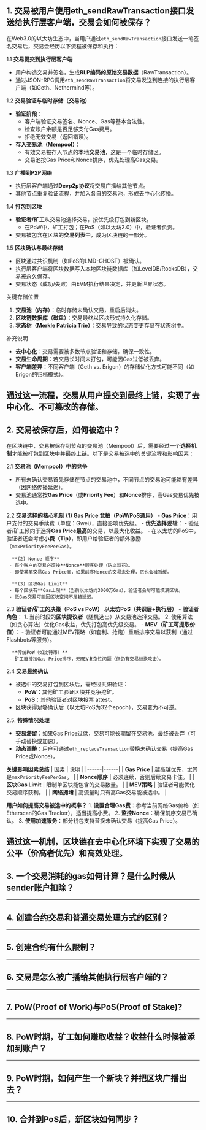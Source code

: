 
## 1. 交易被用户使用eth_sendRawTransaction接口发送给执行层客户端，交易会如何被保存？
在Web3.0的以太坊生态中，当用户通过`eth_sendRawTransaction`接口发送一笔签名交易后，交易会经历以下流程被保存和执行：

   1.1 **交易提交到执行层客户端**
   - 用户构造交易并签名，生成**RLP编码的原始交易数据**（RawTransaction）。
   - 通过JSON-RPC调用`eth_sendRawTransaction`将交易发送到连接的执行层客户端（如Geth、Nethermind等）。

   1.2 **交易验证与临时存储（交易池）**
   - **验证阶段**：
     - 客户端验证交易签名、Nonce、Gas等基本合法性。
     - 检查账户余额是否足够支付Gas费用。
     - 拒绝无效交易（返回错误）。
   - **存入交易池（Mempool）**：
     - 有效交易被存入节点的本地**交易池**，这是一个临时存储区。
     - 交易池按Gas Price和Nonce排序，优先处理高Gas交易。

   1.3 **广播到P2P网络**
   - 执行层客户端通过**Devp2p协议**将交易广播给其他节点。
   - 其他节点重复验证流程，并加入各自的交易池，形成去中心化传播。

   1.4 **打包到区块**
   - **验证者/矿工**从交易池选择交易，按优先级打包到新区块。
     - 在PoW中，矿工打包；在PoS（如以太坊2.0）中，验证者负责。
   - 交易被包含在区块的**交易列表**中，成为区块链的一部分。

   1.5 **区块确认与最终存储**
   - 区块通过共识机制（如PoS的LMD-GHOST）被确认。
   - 执行层客户端将区块数据写入本地区块链数据库（如LevelDB/RocksDB），交易被永久保存。
   - 交易状态（成功/失败）由EVM执行结果决定，并更新世界状态。

   关键存储位置
   1. **交易池（内存）**：临时存储未确认交易，重启后消失。
   2. **区块链数据库（磁盘）**：交易最终以区块形式持久化存储。
   3. **状态树（Merkle Patricia Trie）**：交易导致的状态变更存储在状态树中。

   补充说明
   - **去中心化**：交易需要被多数节点验证和存储，确保一致性。
   - **交易生命周期**：若交易长时间未打包，可能因Gas过低被丢弃。
   - **客户端差异**：不同客户端（Geth vs. Erigon）的存储优化方式可能不同（如Erigon的归档模式）。

   通过这一流程，交易从用户提交到最终上链，实现了去中心化、不可篡改的存储。
--- 

## 2. 交易被保存后，如何被选中？
   在区块链中，交易被保存到节点的交易池（Mempool）后，需要经过一个**选择机制**才能被打包到区块中并最终上链。以下是交易被选中的关键流程和影响因素：

   2.1 **交易池（Mempool）中的竞争**
   - 所有未确认交易首先存储在节点的交易池中，不同节点的交易池可能略有差异（因网络传播延迟）。
   - 交易池通常按**Gas Price**（或**Priority Fee**）和**Nonce**排序，高Gas交易优先被选中。

   2.2 **交易选择的核心机制**
      **(1) Gas Price 竞拍（PoW/PoS通用）**
     - **Gas Price**：用户支付的交易手续费（单位：Gwei），直接影响优先级。
     - **优先选择逻辑**：
       - 验证者/矿工倾向于选择**Gas Price最高**的交易，以最大化收益。
       - 在以太坊的PoS中，验证者还会考虑**小费（Tip）**，即用户给验证者的额外激励（`maxPriorityFeePerGas`）。

      **(2) Nonce 顺序**
     - 每个账户的交易必须按**Nonce**顺序处理（防止双花）。
     - 即使某笔交易Gas Price高，如果前序Nonce的交易未处理，它也会被暂缓。

      **(3) 区块Gas Limit**
     - 每个区块有**Gas上限**（当前以太坊约3000万Gas），验证者会尽可能填满区块。
     - 低Gas交易可能因区块空间不足被延迟。

   2.3 **验证者/矿工的决策（PoS vs PoW）**
      **以太坊PoS（共识层+执行层）**
     - **验证者角色**：
       1. 当前时段的**区块提议者**（随机选出）从交易池选择交易。
       2. 使用算法（如贪心算法）优化Gas收益，优先打包高优先级交易。
     - **MEV（矿工可提取价值）**：
       - 验证者可能通过MEV策略（如套利、抢跑）重新排序交易以获利（通过Flashbots等服务）。

      **传统PoW（如比特币）**
     - 矿工直接按Gas Price排序，无MEV复杂性问题（但仍有交易替换攻击）。

   2.4 **交易最终确认**
   - 被选中的交易打包到区块后，需经过共识验证：
     - **PoW**：其他矿工验证区块并竞争挖矿。
     - **PoS**：其他验证者对区块投票 attest。
   - 区块获得足够确认后（以太坊PoS为32个epoch），交易变为不可逆。

   2.5. **特殊情况处理**
   - **交易滞留**：如果Gas Price过低，交易可能长期留在交易池，最终被丢弃（可手动替换或加速）。
   - **动态调整**：用户可通过`eth_replaceTransaction`替换未确认交易（提高Gas Price或Nonce）。

   **关键影响因素总结**
| 因素 | 说明 |
|------|------|
| **Gas Price** | 越高越优先，尤其是`maxPriorityFeePerGas`。 |
| **Nonce顺序** | 必须连续，否则后续交易卡住。 |
| **区块Gas Limit** | 限制单区块能包含的交易数量。 |
| **MEV策略** | 验证者可能优化交易顺序获利。 |
| **网络拥堵** | 高流量时只有高Gas交易能被选中。 |

   **用户如何提高交易被选中的概率？**
     1. **设置合理Gas费**：参考当前网络Gas价格（如Etherscan的Gas Tracker），适当提高小费。
     2. **监控Nonce**：确保前序交易已确认。
     3. **使用加速服务**：部分钱包支持替换未确认交易（提高Gas Price）。

通过这一机制，区块链在去中心化环境下实现了交易的公平（价高者优先）和高效处理。
---

## 3. 一个交易消耗的gas如何计算？是什么时候从sender账户扣除？

---

## 4. 创建合约交易和普通交易处理方式的区别？

---

## 5. 创建合约有什么限制？

---

## 6. 交易是怎么被广播给其他执行层客户端的？

---

## 7. PoW(Proof of Work)与PoS(Proof of Stake)?

---

## 8. PoW时期，矿工如何赚取收益？收益什么时候被添加到账户？

---

## 9. PoW时期，如何产生一个新块？并把区块广播出去？

---

## 10. 合并到PoS后，新区块如何同步？